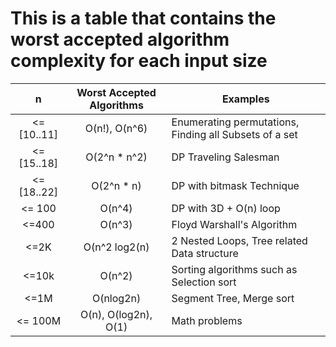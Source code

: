 # This is a table that contains the worst accepted algorithm complexity for each input size
|  n          | Worst Accepted Algorithms | Examples   |
|    :---:    | :-----------------------: | ---------- |
| <= [10..11] | O(n!), O(n^6)             | Enumerating permutations, Finding all Subsets of a set |
| <= [15..18] | O(2^n * n^2)              | DP Traveling Salesman |
| <= [18..22] | O(2^n * n)                | DP with bitmask Technique |
| <= 100      | O(n^4)                    | DP with 3D + O(n) loop |
| <=400       | O(n^3)                    | Floyd Warshall's Algorithm |
| <=2K        | O(n^2 log2(n)             | 2 Nested Loops, Tree related Data structure |
| <=10k       | O(n^2)                    | Sorting algorithms such as Selection sort |
| <=1M        | O(nlog2n)                 | Segment Tree, Merge sort |
| <= 100M     | O(n), O(log2n), O(1)      | Math problems |
